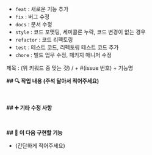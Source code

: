 - `feat` : 새로운 기능 추가
- `fix` : 버그 수정
- `docs` : 문서 수정
- `style` : 코드 포맷팅, 세미콜론 누락, 코드 변경이 없는 경우
- `refactor` : 코드 리펙토링
- `test` : 테스트 코드, 리펙토링 테스트 코드 추가
- `chore` : 빌드 업무 수정, 패키지 매니저 수정


제목 : (위 키워드 중 맞는 것) / + #(issue 번호) + 기능명  



**## 🔍 작업 내용 (주석 달아서 적어주세요)**

<br/>

**## ➕ 기타 수정 사항**

<br/>

**## 🔧 이 다음 구현할 기능**
- (간단하게 적어주세요)
<br/>
